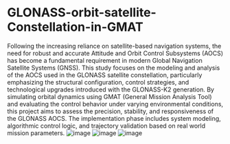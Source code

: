 # GLONASS-orbit-satellite-Constellation-in-GMAT
Following the increasing reliance on satellite-based navigation systems, the need for robust and accurate Attitude and Orbit Control Subsystems (AOCS) has become a fundamental requirement in modern Global Navigation Satellite Systems (GNSS). This study focuses on the modeling and analysis of the AOCS used in the GLONASS satellite constellation, particularly emphasizing the structural configuration, control strategies, and technological upgrades introduced with the GLONASS-K2 generation. By simulating orbital dynamics using GMAT (General Mission Analysis Tool) and evaluating the control behavior under varying environmental conditions, this project aims to assess the precision, stability, and responsiveness of the GLONASS AOCS. The implementation phase includes system modeling, algorithmic control logic, and trajectory validation based on real world mission parameters.
![image](https://github.com/user-attachments/assets/140a830d-54c1-417b-b39f-0fdac058f6da)
![image](https://github.com/user-attachments/assets/6fc374b9-37a4-44af-97ff-7c9173005b89)
![image](https://github.com/user-attachments/assets/299b33a6-2209-446c-90af-464f2cc9e57d)

